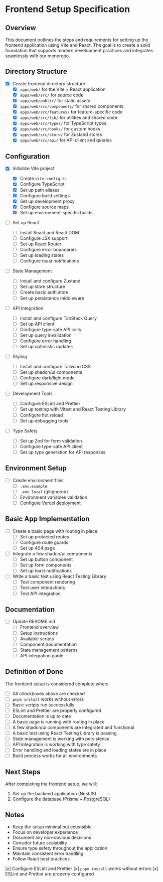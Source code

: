# Frontend Setup Specification

## Overview

This document outlines the steps and requirements for setting up the frontend application using Vite and React. The goal is to create a solid foundation that supports modern development practices and integrates seamlessly with our monorepo.

## Directory Structure

- [x] Create frontend directory structure
  - [x] `apps/web/` for the Vite + React application
  - [x] `apps/web/src/` for source code
  - [x] `apps/web/public/` for static assets
  - [x] `apps/web/src/components/` for shared components
  - [x] `apps/web/src/features/` for feature-specific code
  - [x] `apps/web/src/lib/` for utilities and shared code
  - [x] `apps/web/src/types/` for TypeScript types
  - [x] `apps/web/src/hooks/` for custom hooks
  - [x] `apps/web/src/store/` for Zustand stores
  - [x] `apps/web/src/api/` for API client and queries

## Configuration

- [x] Initialize Vite project

  - [x] Create `vite.config.ts`
  - [x] Configure TypeScript
  - [x] Set up path aliases
  - [x] Configure build settings
  - [x] Set up development proxy
  - [x] Configure source maps
  - [x] Set up environment-specific builds

- [ ] Set up React

  - [ ] Install React and React DOM
  - [ ] Configure JSX support
  - [ ] Set up React Router
  - [ ] Configure error boundaries
  - [ ] Set up loading states
  - [ ] Configure toast notifications

- [ ] State Management

  - [ ] Install and configure Zustand
  - [ ] Set up store structure
  - [ ] Create basic auth store
  - [ ] Set up persistence middleware

- [ ] API Integration

  - [ ] Install and configure TanStack Query
  - [ ] Set up API client
  - [ ] Configure type-safe API calls
  - [ ] Set up query invalidation
  - [ ] Configure error handling
  - [ ] Set up optimistic updates

- [ ] Styling

  - [ ] Install and configure Tailwind CSS
  - [ ] Set up shadcn/ui components
  - [ ] Configure dark/light mode
  - [ ] Set up responsive design

- [ ] Development Tools

  - [ ] Configure ESLint and Prettier
  - [ ] Set up testing with Vitest and React Testing Library
  - [ ] Configure hot reload
  - [ ] Set up debugging tools

- [ ] Type Safety
  - [ ] Set up Zod for form validation
  - [ ] Configure type-safe API client
  - [ ] Set up type generation for API responses

## Environment Setup

- [ ] Create environment files
  - [ ] `.env.example`
  - [ ] `.env.local` (gitignored)
  - [ ] Environment variables validation
  - [ ] Configure Vercel deployment

## Basic App Implementation

- [ ] Create a basic page with routing in place
  - [ ] Set up protected routes
  - [ ] Configure route guards
  - [ ] Set up 404 page
- [ ] Integrate a few shadcn/ui components
  - [ ] Set up button component
  - [ ] Set up form components
  - [ ] Set up toast notifications
- [ ] Write a basic test using React Testing Library
  - [ ] Test component rendering
  - [ ] Test user interactions
  - [ ] Test API integration

## Documentation

- [ ] Update README.md
  - [ ] Frontend overview
  - [ ] Setup instructions
  - [ ] Available scripts
  - [ ] Component documentation
  - [ ] State management patterns
  - [ ] API integration guide

## Definition of Done

The frontend setup is considered complete when:

- [ ] All checkboxes above are checked
- [ ] `pnpm install` works without errors
- [ ] Basic scripts run successfully
- [ ] ESLint and Prettier are properly configured
- [ ] Documentation is up to date
- [ ] A basic page is running with routing in place
- [ ] A few shadcn/ui components are integrated and functional
- [ ] A basic test using React Testing Library is passing
- [ ] State management is working with persistence
- [ ] API integration is working with type safety
- [ ] Error handling and loading states are in place
- [ ] Build process works for all environments

## Next Steps

After completing the frontend setup, we will:

1. Set up the backend application (NestJS)
2. Configure the database (Prisma + PostgreSQL)

## Notes

- Keep the setup minimal but extensible
- Focus on developer experience
- Document any non-obvious decisions
- Consider future scalability
- Ensure type safety throughout the application
- Maintain consistent error handling
- Follow React best practices

[x] Configure ESLint and Prettier
[x] `pnpm install` works without errors
[x] ESLint and Prettier are properly configured
